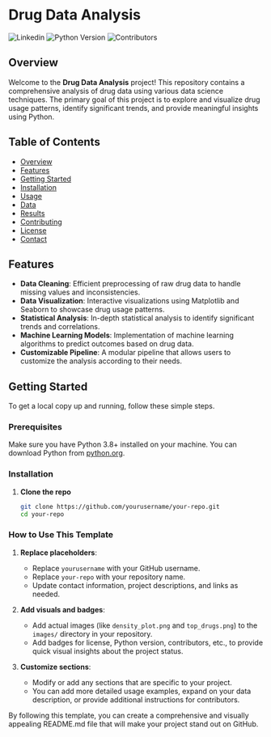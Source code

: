 # Drug Data Analysis

![Linkedin](https://www.linkedin.com/in/mahshidkhatami-data-analyst/)
![Python Version](https://img.shields.io/badge/python-3.8%2B-blue)
![Contributors](https://img.shields.io/github/contributors/mahshid1373/Mechanisms-of-Action-MoA-Prediction.svg)

## Overview

Welcome to the **Drug Data Analysis** project! This repository contains a comprehensive analysis of drug data using various data science techniques. The primary goal of this project is to explore and visualize drug usage patterns, identify significant trends, and provide meaningful insights using Python.

## Table of Contents

- [Overview](#overview)
- [Features](#features)
- [Getting Started](#getting-started)
- [Installation](#installation)
- [Usage](#usage)
- [Data](#data)
- [Results](#results)
- [Contributing](#contributing)
- [License](#license)
- [Contact](#contact)

## Features

- **Data Cleaning**: Efficient preprocessing of raw drug data to handle missing values and inconsistencies.
- **Data Visualization**: Interactive visualizations using Matplotlib and Seaborn to showcase drug usage patterns.
- **Statistical Analysis**: In-depth statistical analysis to identify significant trends and correlations.
- **Machine Learning Models**: Implementation of machine learning algorithms to predict outcomes based on drug data.
- **Customizable Pipeline**: A modular pipeline that allows users to customize the analysis according to their needs.

## Getting Started

To get a local copy up and running, follow these simple steps.

### Prerequisites

Make sure you have Python 3.8+ installed on your machine. You can download Python from [python.org](https://www.python.org/).

### Installation

1. **Clone the repo**

   ```bash
   git clone https://github.com/yourusername/your-repo.git
   cd your-repo


### How to Use This Template

1. **Replace placeholders**:
   - Replace `yourusername` with your GitHub username.
   - Replace `your-repo` with your repository name.
   - Update contact information, project descriptions, and links as needed.
   
2. **Add visuals and badges**:
   - Add actual images (like `density_plot.png` and `top_drugs.png`) to the `images/` directory in your repository.
   - Add badges for license, Python version, contributors, etc., to provide quick visual insights about the project status.

3. **Customize sections**:
   - Modify or add any sections that are specific to your project.
   - You can add more detailed usage examples, expand on your data description, or provide additional instructions for contributors.

By following this template, you can create a comprehensive and visually appealing README.md file that will make your project stand out on GitHub.
